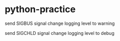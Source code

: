 # python-practice

send SIGBUS signal change logging level to warning

send SIGCHLD signal change logging level to debug
